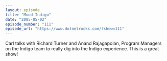 ```yaml
---
layout: episode
title: "Mood Indigo"
date: "2005-05-02"
episode_number: "111"
episode_url: "https://www.dotnetrocks.com/?show=111"
---
```


Carl talks with Richard Turner and Anand Rajagapolan, Program Managers on the Indigo team to really dig into the Indigo experience. This is a great show!

